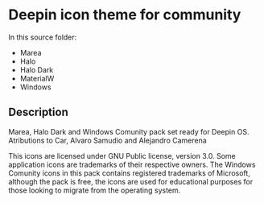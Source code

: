 # Deepin icon theme for community
In this source folder:
* Marea
* Halo
* Halo Dark
* MaterialW
* Windows

## Description

Marea, Halo Dark and Windows Comunity pack set ready for Deepin OS. Atributions to Car, Alvaro Samudio and Alejandro Camerena

This icons are licensed under GNU Public license, version 3.0. Some application icons are trademarks of their respective owners. The Windows Comunity icons in this pack contains registered trademarks of Microsoft, although the pack is free, the icons are used for educational purposes for those looking to migrate from the operating system.
